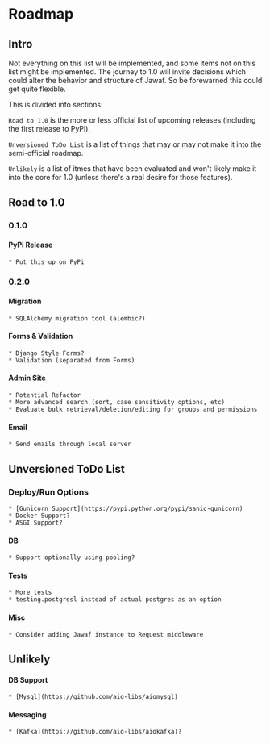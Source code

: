 # Roadmap

## Intro

Not everything on this list will be implemented, and some items not on this list might be implemented. The journey to 1.0 will invite decisions which could alter the behavior and structure of Jawaf. So be forewarned this could get quite flexible.

This is divided into sections:

`Road to 1.0` is the more or less official list of upcoming releases (including the first release to PyPi).

`Unversioned ToDo List` is a list of things that may or may not make it into the semi-official roadmap.

`Unlikely` is a list of itmes that have been evaluated and won't likely make it into the core for 1.0 (unless there's a real desire for those features).

## Road to 1.0

### 0.1.0

#### PyPi Release
    * Put this up on PyPi

### 0.2.0

#### Migration
    * SQLAlchemy migration tool (alembic?)

#### Forms & Validation
    * Django Style Forms?
    * Validation (separated from Forms)

#### Admin Site
    * Potential Refactor
    * More advanced search (sort, case sensitivity options, etc)
    * Evaluate bulk retrieval/deletion/editing for groups and permissions

#### Email
    * Send emails through local server

## Unversioned ToDo List

### Deploy/Run Options
    * [Gunicorn Support](https://pypi.python.org/pypi/sanic-gunicorn)
    * Docker Support?
    * ASGI Support?

#### DB
    * Support optionally using pooling?

#### Tests
    * More tests
    * testing.postgresl instead of actual postgres as an option

#### Misc
    * Consider adding Jawaf instance to Request middleware

## Unlikely

#### DB Support
    * [Mysql](https://github.com/aio-libs/aiomysql)

#### Messaging
    * [Kafka](https://github.com/aio-libs/aiokafka)?
